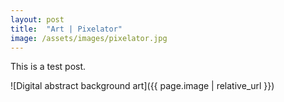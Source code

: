 ```yaml
---
layout: post
title:  "Art | Pixelator"
image: /assets/images/pixelator.jpg
---
```


This is a test post.

![Digital abstract background art]({{ page.image | relative_url }})